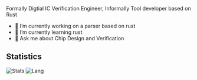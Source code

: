Formally Digtial IC Verification Engineer, Informally Tool developer based on Rust

- 🔭 I’m currently working on a parser based on rust
- 🌱 I’m currently learning rust
- 💬 Ask me about Chip Design and Verification

## Statistics
![Stats](https://github-readme-stats.vercel.app/api?username=erihsu&show_icons=true&theme=ayu-mirage)
![Lang](https://github-readme-stats.vercel.app/api/top-langs/?username=erihsu&hide=ipynb,html&layout=compact&theme=ayu-mirage)
